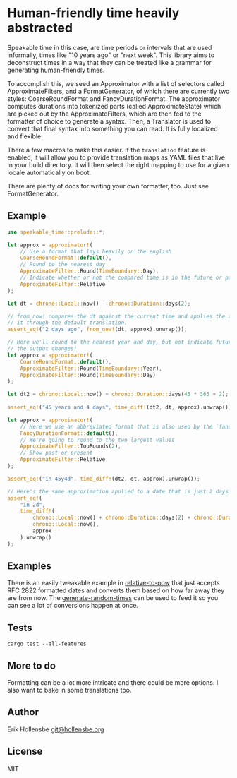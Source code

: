 # Human-friendly time heavily abstracted

Speakable time in this case, are time periods or intervals that are used informally, times like "10 years ago" or "next week". This library aims to deconstruct times in a way that they can be treated like a grammar for generating human-friendly times.

To accomplish this, we seed an Approximator with a list of selectors called ApproximateFilters, and a FormatGenerator, of which there are currently two styles: CoarseRoundFormat and FancyDurationFormat. The approximator computes durations into tokenized parts (called ApproximateState) which are picked out by the ApproximateFilters, which are then fed to the formatter of choice to generate a syntax. Then, a Translator is used to convert that final syntax into something you can read. It is fully localized and flexible.

There a few macros to make this easier. If the `translation` feature is enabled, it will allow you to provide translation maps as YAML files that live in your build directory. It will then select the right mapping to use for a given locale automatically on boot.

There are plenty of docs for writing your own formatter, too. Just see FormatGenerator.

## Example

```rust
use speakable_time::prelude::*;

let approx = approximator!(
    // Use a format that lays heavily on the english
    CoarseRoundFormat::default(),
    // Round to the nearest day
    ApproximateFilter::Round(TimeBoundary::Day),
    // Indicate whether or not the compared time is in the future or past
    ApproximateFilter::Relative
);

let dt = chrono::Local::now() - chrono::Duration::days(2);

// from_now! compares the dt against the current time and applies the approximator, and runs
// it through the default translation.
assert_eq!("2 days ago", from_now!(dt, approx).unwrap());

// Here we'll round to the nearest year and day, but not indicate future or past. Watch how
// the output changes!
let approx = approximator!(
    CoarseRoundFormat::default(),
    ApproximateFilter::Round(TimeBoundary::Year),
    ApproximateFilter::Round(TimeBoundary::Day)
);

let dt2 = chrono::Local::now() + chrono::Duration::days(45 * 365 + 2); // account for leap
                                                                       // years
assert_eq!("45 years and 4 days", time_diff!(dt2, dt, approx).unwrap());

let approx = approximator!(
    // Here we use an abbreviated format that is also used by the `fancy-duration` crate.
    FancyDurationFormat::default(),
    // We're going to round to the two largest values
    ApproximateFilter::TopRounds(2),
    // Show past or present
    ApproximateFilter::Relative
);

assert_eq!("in 45y4d", time_diff!(dt2, dt, approx).unwrap());

// Here's the same approximation applied to a date that is just 2 days from now
assert_eq!(
    "in 2d",
    time_diff!(
        chrono::Local::now() + chrono::Duration::days(2) + chrono::Duration::seconds(1),
        chrono::Local::now(),
        approx
    ).unwrap()
);
```

## Examples

There is an easily tweakable example in [relative-to-now](examples/relative-to-now.rs) that just accepts RFC 2822 formatted dates and converts them based on how far away they are from now. The [generate-random-times](examples/generate-random-times.rs) can be used to feed it so you can see a lot of conversions happen at once.

## Tests

```
cargo test --all-features
```

## More to do

Formatting can be a lot more intricate and there could be more options. I also want to bake in some translations too.

## Author

Erik Hollensbe <git@hollensbe.org>

## License

MIT
